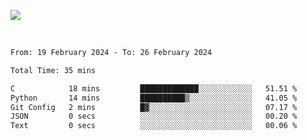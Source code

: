 ![](https://github-widgetbox.vercel.app/api/profile?username=meowkj&data=followers,repositories,stars,commits&theme=nautilus)

  

<br/>  



<!--START_SECTION:waka-->

```txt
From: 19 February 2024 - To: 26 February 2024

Total Time: 35 mins

C            18 mins         █████████████░░░░░░░░░░░░   51.51 %
Python       14 mins         ██████████▒░░░░░░░░░░░░░░   41.05 %
Git Config   2 mins          █▓░░░░░░░░░░░░░░░░░░░░░░░   07.17 %
JSON         0 secs          ░░░░░░░░░░░░░░░░░░░░░░░░░   00.20 %
Text         0 secs          ░░░░░░░░░░░░░░░░░░░░░░░░░   00.06 %
```

<!--END_SECTION:waka-->



